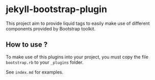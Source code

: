 # jekyll-bootstrap-plugin

This project aim to provide liquid tags to easily make use of different
components provided by Bootstrap toolkit.

## How to use ?

To make use of this plugins into your project, you must copy the file
`bootstrap.rb` to your `_plugins` folder. 

See `index.md` for examples. 